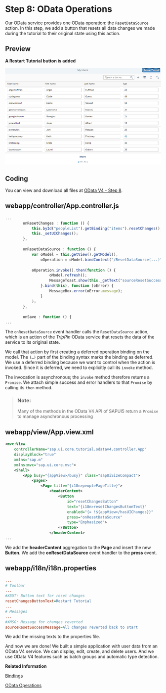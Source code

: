 <!-- loioa3e7cb6f671b4b839f37eb5f88429e41 -->

# Step 8: OData Operations

Our OData service provides one OData operation: the `ResetDataSource` action. In this step, we add a button that resets all data changes we made during the tutorial to their original state using this action.



<a name="loioa3e7cb6f671b4b839f37eb5f88429e41__section_bt4_fxc_z1b"/>

## Preview

  
  
**A Restart Tutorial button is added**

![](images/Tutorial_OData_V4_Step_8_e518deb.png "A Restart Tutorial button is added")



<a name="loioa3e7cb6f671b4b839f37eb5f88429e41__section_tsr_gxc_z1b"/>

## Coding

You can view and download all files at [OData V4 - Step 8](https://ui5.sap.com/#/entity/sap.ui.core.tutorial.odatav4/sample/sap.ui.core.tutorial.odatav4.08).



<a name="loioa3e7cb6f671b4b839f37eb5f88429e41__section_pvc_fyc_z1b"/>

## webapp/controller/App.controller.js

```js
...
		onResetChanges : function () {
			this.byId("peopleList").getBinding("items").resetChanges();
			this._setUIChanges();
		},

		onResetDataSource : function () {
			var oModel = this.getView().getModel(),
				oOperation = oModel.bindContext("/ResetDataSource(...)");

			oOperation.invoke().then(function () {
					oModel.refresh();
					MessageToast.show(this._getText("sourceResetSuccessMessage"));
				}.bind(this), function (oError) {
					MessageBox.error(oError.message);
				}
			);
		},

		onSave : function () {
...

```

The `onResetDataSource` event handler calls the `ResetDataSource` action, which is an action of the *TripPin* OData service that resets the data of the service to its original state.

We call that action by first creating a deferred operation binding on the model. The `(…)` part of the binding syntax marks the binding as deferred. We use a deferred binding because we want to control when the action is invoked. Since it is deferred, we need to explicitly call its `invoke` method.

The invocation is asynchronous; the `invoke` method therefore returns a `Promise`. We attach simple success and error handlers to that `Promise` by calling its `then` method.

> ### Note:  
> Many of the methods in the OData V4 API of SAPUI5 return a `Promise` to manage asynchronous processing



<a name="loioa3e7cb6f671b4b839f37eb5f88429e41__section_pp2_mxc_z1b"/>

## webapp/view/App.view.xml

```xml
<mvc:View
	controllerName="sap.ui.core.tutorial.odatav4.controller.App"
	displayBlock="true"
	xmlns="sap.m"
	xmlns:mvc="sap.ui.core.mvc">
	<Shell>
		<App busy="{appView>/busy}" class="sapUiSizeCompact">
			<pages>
				<Page title="{i18n>peoplePageTitle}">
					<headerContent>
						<Button
							id="resetChangesButton"
							text="{i18n>resetChangesButtonText}"
							enabled="{= !${appView>/hasUIChanges}}"
							press="onResetDataSource"
							type="Emphasized">
						</Button>
					</headerContent>
...
```

We add the **headerContent** aggregation to the **Page** and insert the new **Button**. We add the **onResetDataSource** event handler to the **press** event.



<a name="loioa3e7cb6f671b4b839f37eb5f88429e41__section_kl4_d1x_4cb"/>

## webapp/i18n/i18n.properties

```ini
...
# Toolbar
...
#XBUT: Button text for reset changes
resetChangesButtonText=Restart Tutorial
...
# Messages
...
#XMSG: Message for changes reverted
sourceResetSuccessMessage=All changes reverted back to start
```

We add the missing texts to the properties file.



And now we are done! We built a simple application with user data from an OData V4 service. We can display, edit, create, and delete users. And we use OData V4 features such as batch groups and automatic type detection.

**Related Information**  


[Bindings](../04_Essentials/bindings-54e0ddf.md "Bindings connect SAPUI5 view elements to model data, allowing changes in the model to be reflected in the view element and vice versa.")

[OData Operations](../04_Essentials/odata-operations-b54f789.md "The OData V4 model supports OData operations (ActionImport, FunctionImport, bound Actions and bound Functions). Unbound parameters are limited to primitive values.")

